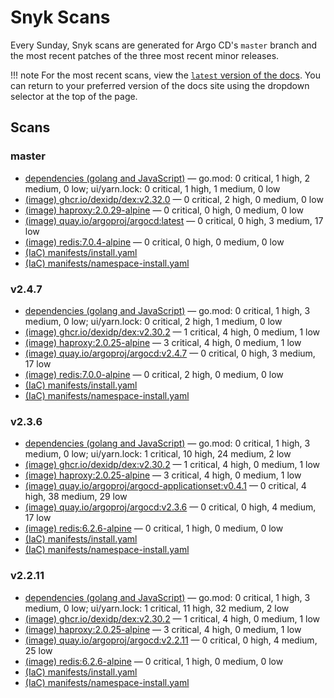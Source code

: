 # Snyk Scans

Every Sunday, Snyk scans are generated for Argo CD's `master` branch and the most recent patches of the three most
recent minor releases.

!!! note
    For the most recent scans, view the [`latest` version of the docs](https://argo-cd.readthedocs.io/en/latest/snyk/).
    You can return to your preferred version of the docs site using the dropdown selector at the top of the page.

## Scans

### master

* [dependencies (golang and JavaScript)](master/argocd-test.html) — go.mod: 0 critical, 1 high, 2 medium, 0 low; ui/yarn.lock: 0 critical, 1 high, 1 medium, 0 low
* [(image) ghcr.io/dexidp/dex:v2.32.0](master/ghcr.io_dexidp_dex:v2.32.0.html) — 0 critical, 2 high, 0 medium, 0 low
* [(image) haproxy:2.0.29-alpine](master/haproxy:2.0.29-alpine.html) — 0 critical, 0 high, 0 medium, 0 low
* [(image) quay.io/argoproj/argocd:latest](master/quay.io_argoproj_argocd:latest.html) — 0 critical, 0 high, 3 medium, 17 low
* [(image) redis:7.0.4-alpine](master/redis:7.0.4-alpine.html) — 0 critical, 0 high, 0 medium, 0 low
* [(IaC) manifests/install.yaml](master/argocd-iac-install.html)
* [(IaC) manifests/namespace-install.yaml](master/argocd-iac-namespace-install.html)

### v2.4.7

* [dependencies (golang and JavaScript)](v2.4.7/argocd-test.html) — go.mod: 0 critical, 1 high, 3 medium, 0 low; ui/yarn.lock: 0 critical, 2 high, 1 medium, 0 low
* [(image) ghcr.io/dexidp/dex:v2.30.2](v2.4.7/ghcr.io_dexidp_dex:v2.30.2.html) — 1 critical, 4 high, 0 medium, 1 low
* [(image) haproxy:2.0.25-alpine](v2.4.7/haproxy:2.0.25-alpine.html) — 3 critical, 4 high, 0 medium, 1 low
* [(image) quay.io/argoproj/argocd:v2.4.7](v2.4.7/quay.io_argoproj_argocd:v2.4.7.html) — 0 critical, 0 high, 3 medium, 17 low
* [(image) redis:7.0.0-alpine](v2.4.7/redis:7.0.0-alpine.html) — 0 critical, 2 high, 0 medium, 0 low
* [(IaC) manifests/install.yaml](v2.4.7/argocd-iac-install.html)
* [(IaC) manifests/namespace-install.yaml](v2.4.7/argocd-iac-namespace-install.html)

### v2.3.6

* [dependencies (golang and JavaScript)](v2.3.6/argocd-test.html) — go.mod: 0 critical, 1 high, 3 medium, 0 low; ui/yarn.lock: 1 critical, 10 high, 24 medium, 2 low
* [(image) ghcr.io/dexidp/dex:v2.30.2](v2.3.6/ghcr.io_dexidp_dex:v2.30.2.html) — 1 critical, 4 high, 0 medium, 1 low
* [(image) haproxy:2.0.25-alpine](v2.3.6/haproxy:2.0.25-alpine.html) — 3 critical, 4 high, 0 medium, 1 low
* [(image) quay.io/argoproj/argocd-applicationset:v0.4.1](v2.3.6/quay.io_argoproj_argocd-applicationset:v0.4.1.html) — 0 critical, 4 high, 38 medium, 29 low
* [(image) quay.io/argoproj/argocd:v2.3.6](v2.3.6/quay.io_argoproj_argocd:v2.3.6.html) — 0 critical, 0 high, 4 medium, 17 low
* [(image) redis:6.2.6-alpine](v2.3.6/redis:6.2.6-alpine.html) — 0 critical, 1 high, 0 medium, 0 low
* [(IaC) manifests/install.yaml](v2.3.6/argocd-iac-install.html)
* [(IaC) manifests/namespace-install.yaml](v2.3.6/argocd-iac-namespace-install.html)

### v2.2.11

* [dependencies (golang and JavaScript)](v2.2.11/argocd-test.html) — go.mod: 0 critical, 1 high, 3 medium, 0 low; ui/yarn.lock: 1 critical, 11 high, 32 medium, 2 low
* [(image) ghcr.io/dexidp/dex:v2.30.2](v2.2.11/ghcr.io_dexidp_dex:v2.30.2.html) — 1 critical, 4 high, 0 medium, 1 low
* [(image) haproxy:2.0.25-alpine](v2.2.11/haproxy:2.0.25-alpine.html) — 3 critical, 4 high, 0 medium, 1 low
* [(image) quay.io/argoproj/argocd:v2.2.11](v2.2.11/quay.io_argoproj_argocd:v2.2.11.html) — 0 critical, 0 high, 4 medium, 25 low
* [(image) redis:6.2.6-alpine](v2.2.11/redis:6.2.6-alpine.html) — 0 critical, 1 high, 0 medium, 0 low
* [(IaC) manifests/install.yaml](v2.2.11/argocd-iac-install.html)
* [(IaC) manifests/namespace-install.yaml](v2.2.11/argocd-iac-namespace-install.html)
